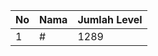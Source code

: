 | No | Nama            | Jumlah Level |
|----|-----------------|--------------|
| 1  | #    |    1289        |
